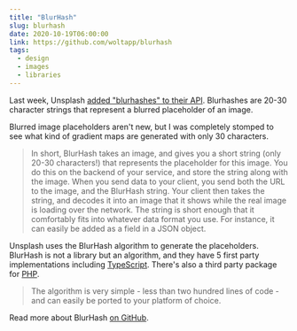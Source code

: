 ```yaml
---
title: "BlurHash"
slug: blurhash
date: 2020-10-19T06:00:00
link: https://github.com/woltapp/blurhash
tags:
  - design
  - images
  - libraries
---
```


Last week, Unsplash [added "blurhashes" to their API](https://twitter.com/lukechesser/status/1316767692620267520). Blurhashes are 20-30 character strings that represent a blurred placeholder of an image.

Blurred image placeholders aren't new, but I was completely stomped to see what kind of gradient maps are generated with only 30 characters.

> In short, BlurHash takes an image, and gives you a short string (only 20-30 characters!) that represents the placeholder for this image. You do this on the backend of your service, and store the string along with the image. When you send data to your client, you send both the URL to the image, and the BlurHash string. Your client then takes the string, and decodes it into an image that it shows while the real image is loading over the network. The string is short enough that it comfortably fits into whatever data format you use. For instance, it can easily be added as a field in a JSON object.

Unsplash uses the BlurHash algorithm to generate the placeholders. BlurHash is not a library but an algorithm, and they have 5 first party implementations including [TypeScript](https://github.com/woltapp/blurhash/tree/master/TypeScript). There's also a third party package for [PHP](https://github.com/kornrunner/php-blurhash).

> The algorithm is very simple - less than two hundred lines of code - and can easily be ported to your platform of choice.

Read more about BlurHash [on GitHub](https://github.com/woltapp/blurhash).
